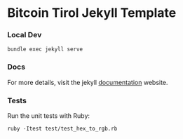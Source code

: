 Bitcoin Tirol Jekyll Template
====================

### Local Dev
```
bundle exec jekyll serve
```

### Docs
For more details, visit the jekyll [documentation](http://jekyllrb.com/) website.

### Tests
Run the unit tests with Ruby:
```
ruby -Itest test/test_hex_to_rgb.rb
```
